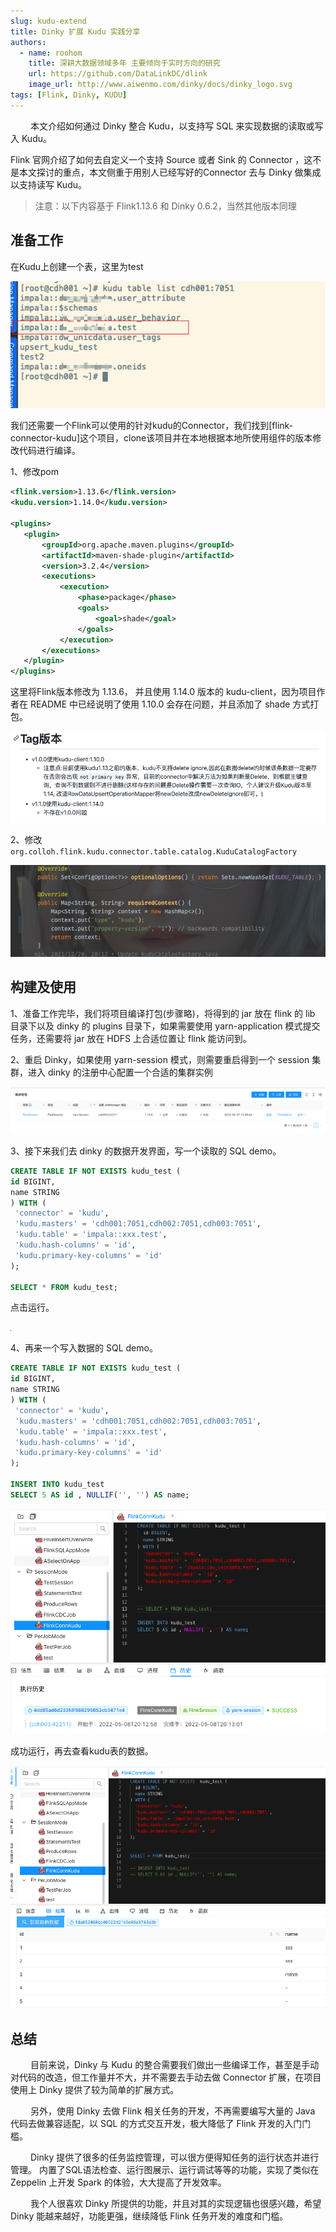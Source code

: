 ```yaml
---
slug: kudu-extend
title: Dinky 扩展 Kudu 实践分享
authors: 
  - name: roohom
    title: 深耕大数据领域多年 主要倾向于实时方向的研究
    url: https://github.com/DataLinkDC/dlink
    image_url: http://www.aiwenmo.com/dinky/docs/dinky_logo.svg
tags: [Flink, Dinky, KUDU]
---
```

&emsp;&emsp;
本文介绍如何通过 Dinky 整合 Kudu，以支持写 SQL 来实现数据的读取或写入 Kudu。

Flink 官网介绍了如何去自定义一个支持 Source 或者 Sink 的 Connector ，这不是本文探讨的重点，本文侧重于用别人已经写好的Connector 去与 Dinky 做集成以支持读写 Kudu。

<!--truncate-->


> 注意：以下内容基于 Flink1.13.6 和 Dinky 0.6.2，当然其他版本同理

## 准备工作

在Kudu上创建一个表，这里为test

![kudu_table](./blog_img/kudu_extend/kudu_table.png)

我们还需要一个Flink可以使用的针对kudu的Connector，我们找到[flink-connector-kudu]这个项目，clone该项目并在本地根据本地所使用组件的版本修改代码进行编译。

1、修改pom
```xml
<flink.version>1.13.6</flink.version>
<kudu.version>1.14.0</kudu.version>

<plugins>
   <plugin>
       <groupId>org.apache.maven.plugins</groupId>
       <artifactId>maven-shade-plugin</artifactId>
       <version>3.2.4</version>
       <executions>
           <execution>
               <phase>package</phase>
               <goals>
                   <goal>shade</goal>
               </goals>
           </execution>
       </executions>
   </plugin>
</plugins>
```

这里将Flink版本修改为 1.13.6， 并且使用 1.14.0 版本的 kudu-client，因为项目作者在 README 中已经说明了使用 1.10.0 会存在问题，并且添加了 shade 方式打包。

![tag_version](./blog_img/kudu_extend/tag_version.png)


2、修改 `org.colloh.flink.kudu.connector.table.catalog.KuduCatalogFactory`

![update_kuducatalog](./blog_img/kudu_extend/update_kuducatalog.png)

## 构建及使用

1、准备工作完毕，我们将项目编译打包(步骤略)，将得到的 jar 放在 flink 的 lib 目录下以及 dinky 的 plugins 目录下，如果需要使用 yarn-application 模式提交任务，还需要将 jar 放在 HDFS 上合适位置让 flink 能访问到。

2、重启 Dinky，如果使用 yarn-session 模式，则需要重启得到一个 session 集群，进入 dinky 的注册中心配置一个合适的集群实例

![register_cluster](./blog_img/kudu_extend/register_cluster.png)

3、接下来我们去 dinky 的数据开发界面，写一个读取的 SQL demo。
```sql
CREATE TABLE IF NOT EXISTS kudu_test (
id BIGINT,
name STRING
) WITH (
 'connector' = 'kudu',
 'kudu.masters' = 'cdh001:7051,cdh002:7051,cdh003:7051',
 'kudu.table' = 'impala::xxx.test',
 'kudu.hash-columns' = 'id',
 'kudu.primary-key-columns' = 'id'
);

SELECT * FROM kudu_test;
```

点击运行。

![click_running](./blog_img/kudu_extend/click_running.png)


4、再来一个写入数据的 SQL demo。

```sql
CREATE TABLE IF NOT EXISTS kudu_test (
id BIGINT,
name STRING
) WITH (
 'connector' = 'kudu',
 'kudu.masters' = 'cdh001:7051,cdh002:7051,cdh003:7051',
 'kudu.table' = 'impala::xxx.test',
 'kudu.hash-columns' = 'id',
 'kudu.primary-key-columns' = 'id'
);

INSERT INTO kudu_test
SELECT 5 AS id , NULLIF('', '') AS name;
```
![sqldemo_submit1](./blog_img/kudu_extend/sqldemo_submit1.png)

成功运行，再去查看kudu表的数据。

![show_kudu_tabledata](./blog_img/kudu_extend/show_kudu_tabledata.png)

## 总结
&emsp;&emsp;
目前来说，Dinky 与 Kudu 的整合需要我们做出一些编译工作，甚至是手动对代码的改造，但工作量并不大，并不需要去手动去做 Connector 扩展，在项目使用上 Dinky 提供了较为简单的扩展方式。

&emsp;&emsp;
另外，使用 Dinky 去做 Flink 相关任务的开发，不再需要编写大量的 Java 代码去做兼容适配，以 SQL 的方式交互开发，极大降低了 Flink 开发的入门门槛。

&emsp;&emsp;
Dinky 提供了很多的任务监控管理，可以很方便得知任务的运行状态并进行管理。 内置了SQL语法检查、运行图展示、运行调试等等的功能，实现了类似在 Zeppelin 上开发 Spark 的体验，大大提高了开发效率。

&emsp;&emsp;
我个人很喜欢 Dinky 所提供的功能，并且对其的实现逻辑也很感兴趣，希望 Dinky 能越来越好，功能更强，继续降低 Flink 任务开发的难度和门槛。


